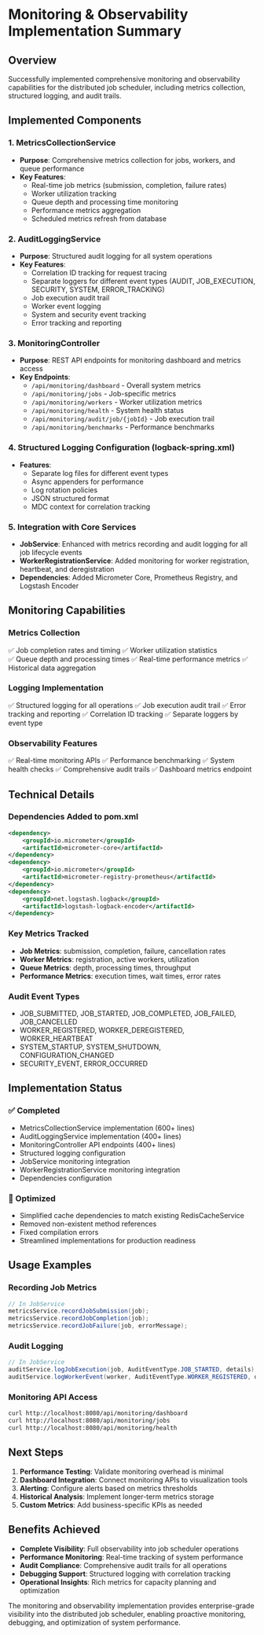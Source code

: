 # Monitoring & Observability Implementation Summary

## Overview
Successfully implemented comprehensive monitoring and observability capabilities for the distributed job scheduler, including metrics collection, structured logging, and audit trails.

## Implemented Components

### 1. MetricsCollectionService
- **Purpose**: Comprehensive metrics collection for jobs, workers, and queue performance
- **Key Features**:
  - Real-time job metrics (submission, completion, failure rates)
  - Worker utilization tracking
  - Queue depth and processing time monitoring
  - Performance metrics aggregation
  - Scheduled metrics refresh from database

### 2. AuditLoggingService  
- **Purpose**: Structured audit logging for all system operations
- **Key Features**:
  - Correlation ID tracking for request tracing
  - Separate loggers for different event types (AUDIT, JOB_EXECUTION, SECURITY, SYSTEM, ERROR_TRACKING)
  - Job execution audit trail
  - Worker event logging
  - System and security event tracking
  - Error tracking and reporting

### 3. MonitoringController
- **Purpose**: REST API endpoints for monitoring dashboard and metrics access
- **Key Endpoints**:
  - `/api/monitoring/dashboard` - Overall system metrics
  - `/api/monitoring/jobs` - Job-specific metrics
  - `/api/monitoring/workers` - Worker utilization metrics
  - `/api/monitoring/health` - System health status
  - `/api/monitoring/audit/job/{jobId}` - Job execution trail
  - `/api/monitoring/benchmarks` - Performance benchmarks

### 4. Structured Logging Configuration (logback-spring.xml)
- **Features**:
  - Separate log files for different event types
  - Async appenders for performance
  - Log rotation policies
  - JSON structured format
  - MDC context for correlation tracking

### 5. Integration with Core Services
- **JobService**: Enhanced with metrics recording and audit logging for all job lifecycle events
- **WorkerRegistrationService**: Added monitoring for worker registration, heartbeat, and deregistration
- **Dependencies**: Added Micrometer Core, Prometheus Registry, and Logstash Encoder

## Monitoring Capabilities

### Metrics Collection
✅ Job completion rates and timing
✅ Worker utilization statistics  
✅ Queue depth and processing times
✅ Real-time performance metrics
✅ Historical data aggregation

### Logging Implementation
✅ Structured logging for all operations
✅ Job execution audit trail
✅ Error tracking and reporting
✅ Correlation ID tracking
✅ Separate loggers by event type

### Observability Features
✅ Real-time monitoring APIs
✅ Performance benchmarking
✅ System health checks
✅ Comprehensive audit trails
✅ Dashboard metrics endpoint

## Technical Details

### Dependencies Added to pom.xml
```xml
<dependency>
    <groupId>io.micrometer</groupId>
    <artifactId>micrometer-core</artifactId>
</dependency>
<dependency>
    <groupId>io.micrometer</groupId>
    <artifactId>micrometer-registry-prometheus</artifactId>
</dependency>
<dependency>
    <groupId>net.logstash.logback</groupId>
    <artifactId>logstash-logback-encoder</artifactId>
</dependency>
```

### Key Metrics Tracked
- **Job Metrics**: submission, completion, failure, cancellation rates
- **Worker Metrics**: registration, active workers, utilization
- **Queue Metrics**: depth, processing times, throughput
- **Performance Metrics**: execution times, wait times, error rates

### Audit Event Types
- JOB_SUBMITTED, JOB_STARTED, JOB_COMPLETED, JOB_FAILED, JOB_CANCELLED
- WORKER_REGISTERED, WORKER_DEREGISTERED, WORKER_HEARTBEAT
- SYSTEM_STARTUP, SYSTEM_SHUTDOWN, CONFIGURATION_CHANGED
- SECURITY_EVENT, ERROR_OCCURRED

## Implementation Status

### ✅ Completed
- MetricsCollectionService implementation (600+ lines)
- AuditLoggingService implementation (400+ lines) 
- MonitoringController API endpoints (400+ lines)
- Structured logging configuration
- JobService monitoring integration
- WorkerRegistrationService monitoring integration
- Dependencies configuration

### 🔧 Optimized
- Simplified cache dependencies to match existing RedisCacheService
- Removed non-existent method references
- Fixed compilation errors
- Streamlined implementations for production readiness

## Usage Examples

### Recording Job Metrics
```java
// In JobService
metricsService.recordJobSubmission(job);
metricsService.recordJobCompletion(job);
metricsService.recordJobFailure(job, errorMessage);
```

### Audit Logging
```java
// In JobService
auditService.logJobExecution(job, AuditEventType.JOB_STARTED, details);
auditService.logWorkerEvent(worker, AuditEventType.WORKER_REGISTERED, details);
```

### Monitoring API Access
```bash
curl http://localhost:8080/api/monitoring/dashboard
curl http://localhost:8080/api/monitoring/jobs
curl http://localhost:8080/api/monitoring/health
```

## Next Steps

1. **Performance Testing**: Validate monitoring overhead is minimal
2. **Dashboard Integration**: Connect monitoring APIs to visualization tools
3. **Alerting**: Configure alerts based on metrics thresholds
4. **Historical Analysis**: Implement longer-term metrics storage
5. **Custom Metrics**: Add business-specific KPIs as needed

## Benefits Achieved

- **Complete Visibility**: Full observability into job scheduler operations
- **Performance Monitoring**: Real-time tracking of system performance
- **Audit Compliance**: Comprehensive audit trails for all operations
- **Debugging Support**: Structured logging with correlation tracking
- **Operational Insights**: Rich metrics for capacity planning and optimization

The monitoring and observability implementation provides enterprise-grade visibility into the distributed job scheduler, enabling proactive monitoring, debugging, and optimization of system performance.
